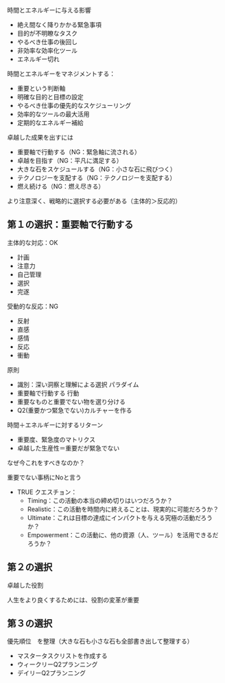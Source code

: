 
時間とエネルギーに与える影響
- 絶え間なく降りかかる緊急事項
- 目的が不明瞭なタスク
- やるべき仕事の後回し
- 非効率な効率化ツール
- エネルギー切れ

時間とエネルギーをマネジメントする：
- 重要という判断軸
- 明確な目的と目標の設定
- やるべき仕事の優先的なスケジューリング
- 効率的なツールの最大活用
- 定期的なエネルギー補給

卓越した成果を出すには
- 重要軸で行動する（NG：緊急軸に流される）
- 卓越を目指す（NG：平凡に満足する）
- 大きな石をスケジュールする（NG：小さな石に飛びつく）
- テクノロジーを支配する（NG：テクノロジーを支配する）
- 燃え続ける（NG：燃え尽きる）

より注意深く、戦略的に選択する必要がある（主体的＞反応的）


## 第１の選択：重要軸で行動する

主体的な対応：OK
- 計画
- 注意力
- 自己管理
- 選択
- 完遂

受動的な反応：NG
- 反射
- 直感
- 感情
- 反応
- 衝動

原則
- 識別：深い洞察と理解による選択
パラダイム
- 重要軸で行動する
行動
- 重要なものと重要でない物を選り分ける
- Q2(重要かつ緊急でない)カルチャーを作る

時間＋エネルギーに対するリターン
- 重要度、緊急度のマトリクス
- 卓越した生産性＝重要だが緊急でない

なぜ今これをすべきなのか？

重要でない事柄にNoと言う
- TRUE クエスチョン：
	- Timing：この活動の本当の締め切りはいつだろうか？
	- Realistic：この活動を時間内に終えることは、現実的に可能だろうか？
	- Ultimate：これは目標の達成にインパクトを与える究極の活動だろうか？
	- Empowerment：この活動に、他の資源（人、ツール）を活用できるだろうか？

## 第２の選択

卓越した役割

人生をより良くするためには、役割の変革が重要


## 第３の選択

優先順位　を整理（大きな石も小さな石も全部書き出して整理する）


- マスタータスクリストを作成する
- ウィークリーQ2プランニング
- デイリーQ2プランニング